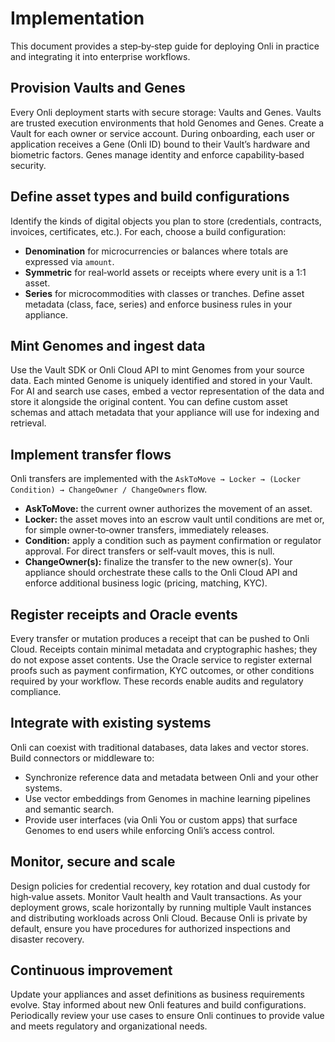 # Implementation

This document provides a step‑by‑step guide for deploying Onli in practice and integrating it into enterprise workflows.

## Provision Vaults and Genes
Every Onli deployment starts with secure storage: Vaults and Genes. Vaults are trusted execution environments that hold Genomes and Genes. Create a Vault for each owner or service account. During onboarding, each user or application receives a Gene (Onli ID) bound to their Vault’s hardware and biometric factors. Genes manage identity and enforce capability‑based security.

## Define asset types and build configurations
Identify the kinds of digital objects you plan to store (credentials, contracts, invoices, certificates, etc.). For each, choose a build configuration:
- **Denomination** for microcurrencies or balances where totals are expressed via `amount`.
- **Symmetric** for real‑world assets or receipts where every unit is a 1:1 asset.
- **Series** for microcommodities with classes or tranches.
Define asset metadata (class, face, series) and enforce business rules in your appliance.

## Mint Genomes and ingest data
Use the Vault SDK or Onli Cloud API to mint Genomes from your source data. Each minted Genome is uniquely identified and stored in your Vault. For AI and search use cases, embed a vector representation of the data and store it alongside the original content. You can define custom asset schemas and attach metadata that your appliance will use for indexing and retrieval.

## Implement transfer flows
Onli transfers are implemented with the `AskToMove → Locker → (Locker Condition) → ChangeOwner / ChangeOwners` flow.
- **AskToMove:** the current owner authorizes the movement of an asset.
- **Locker:** the asset moves into an escrow vault until conditions are met or, for simple owner‑to‑owner transfers, immediately releases.
- **Condition:** apply a condition such as payment confirmation or regulator approval. For direct transfers or self‑vault moves, this is null.
- **ChangeOwner(s):** finalize the transfer to the new owner(s).
Your appliance should orchestrate these calls to the Onli Cloud API and enforce additional business logic (pricing, matching, KYC).

## Register receipts and Oracle events
Every transfer or mutation produces a receipt that can be pushed to Onli Cloud. Receipts contain minimal metadata and cryptographic hashes; they do not expose asset contents. Use the Oracle service to register external proofs such as payment confirmation, KYC outcomes, or other conditions required by your workflow. These records enable audits and regulatory compliance.

## Integrate with existing systems
Onli can coexist with traditional databases, data lakes and vector stores. Build connectors or middleware to:
- Synchronize reference data and metadata between Onli and your other systems.
- Use vector embeddings from Genomes in machine learning pipelines and semantic search.
- Provide user interfaces (via Onli You or custom apps) that surface Genomes to end users while enforcing Onli’s access control.

## Monitor, secure and scale
Design policies for credential recovery, key rotation and dual custody for high‑value assets. Monitor Vault health and Vault transactions. As your deployment grows, scale horizontally by running multiple Vault instances and distributing workloads across Onli Cloud. Because Onli is private by default, ensure you have procedures for authorized inspections and disaster recovery.

## Continuous improvement
Update your appliances and asset definitions as business requirements evolve. Stay informed about new Onli features and build configurations. Periodically review your use cases to ensure Onli continues to provide value and meets regulatory and organizational needs.
